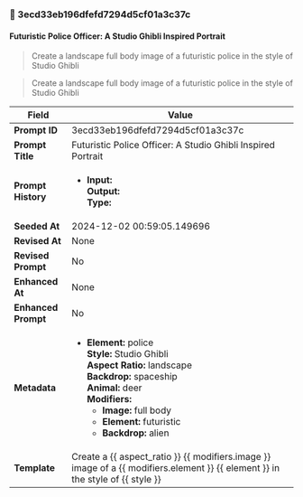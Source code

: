 

### 📜 3ecd33eb196dfefd7294d5cf01a3c37c

#### Futuristic Police Officer: A Studio Ghibli Inspired Portrait

> Create a landscape full body image of a futuristic police in the style of Studio Ghibli

> Create a landscape full body image of a futuristic police in the style of Studio Ghibli

| Field          | Value                                                                                                                                                                      |
|----------------|----------------------------------------------------------------------------------------------------------------------------------------------------------------------------|
| **Prompt ID**  | 3ecd33eb196dfefd7294d5cf01a3c37c                                                                                                                                                            |
| **Prompt Title**  | Futuristic Police Officer: A Studio Ghibli Inspired Portrait                                                                                                                                                            |
| **Prompt History** | <ul><li>**Input:**  <br> **Output:**  <br> **Type:** </li></ul> |
| **Seeded At** | 2024-12-02 00:59:05.149696                                                                                                                                                   |
| **Revised At** | None                                                                                                                                                   |
| **Revised Prompt** | No                                                                                                                                                                      |
| **Enhanced At** | None                                                                                                                                                  |
| **Enhanced Prompt** | No                                                                                                                                                                    |
| **Metadata**   | <ul><li>**Element:** police <br> **Style:** Studio Ghibli <br> **Aspect Ratio:** landscape <br> **Backdrop:** spaceship <br> **Animal:** deer <br> **Modifiers:**<ul><li>**Image:** full body</li><li>**Element:** futuristic</li><li>**Backdrop:** alien</li></ul></li></ul> |
| **Template**   | Create a {{ aspect_ratio }} {{ modifiers.image }} image of a {{ modifiers.element }} {{ element }} in the style of {{ style }}                                                                                                                                           |


